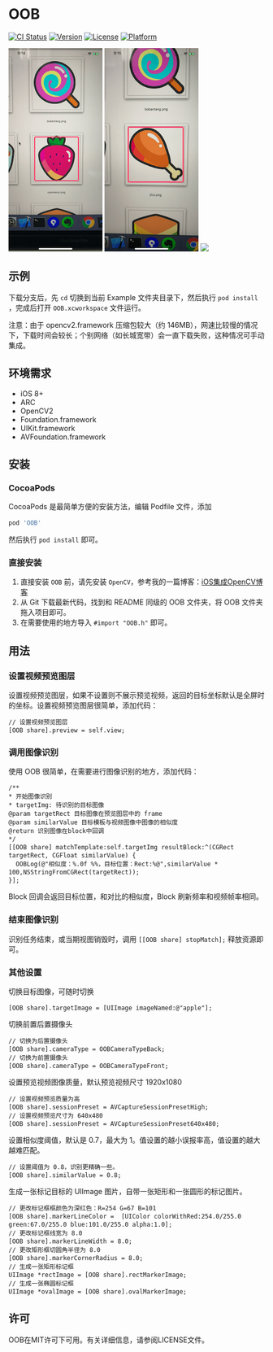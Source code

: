 # OOB

[![CI Status](https://img.shields.io/travis/lifei/OOB.svg?style=flat)](https://travis-ci.org/lifei/OOB)
[![Version](https://img.shields.io/cocoapods/v/OOB.svg?style=flat)](https://cocoapods.org/pods/OOB)
[![License](https://img.shields.io/cocoapods/l/OOB.svg?style=flat)](https://cocoapods.org/pods/OOB)
[![Platform](https://img.shields.io/cocoapods/p/OOB.svg?style=flat)](https://cocoapods.org/pods/OOB)

![](https://raw.githubusercontent.com/muzipiao/GitHubImages/master/OpenCVImg/OOB/caomei.PNG)
![](https://raw.githubusercontent.com/muzipiao/GitHubImages/master/OpenCVImg/OOB/jitui.PNG)
![](https://raw.githubusercontent.com/muzipiao/GitHubImages/master/OpenCVImg/OOB/apple_video.gif)

## 示例

下载分支后，先 `cd` 切换到当前 Example 文件夹目录下，然后执行 `pod install` ，完成后打开 `OOB.xcworkspace` 文件运行。

注意：由于 opencv2.framework 压缩包较大（约 146MB），网速比较慢的情况下，下载时间会较长；个别网络（如长城宽带）会一直下载失败，这种情况可手动集成。

## 环境需求

* iOS 8+
* ARC
* OpenCV2
* Foundation.framework
* UIKit.framework
* AVFoundation.framework

## 安装

### CocoaPods

CocoaPods 是最简单方便的安装方法，编辑 Podfile 文件，添加

```ruby
pod 'OOB'
```
然后执行 `pod install` 即可。

### 直接安装

1. 直接安装 `OOB` 前，请先安装 `OpenCV`，参考我的一篇博客：[iOS集成OpenCV博客](http://cocoafei.top/2017/07/iOS%E9%9B%86%E6%88%90OpenCV/)
2. 从 Git 下载最新代码，找到和 README 同级的 OOB 文件夹，将 OOB 文件夹拖入项目即可。
3. 在需要使用的地方导入 `#import "OOB.h"` 即可。

## 用法

### 设置视频预览图层

设置视频预览图层，如果不设置则不展示预览视频，返回的目标坐标默认是全屏时的坐标。设置视频预览图层很简单，添加代码：

```objc
// 设置视频预览图层
[OOB share].preview = self.view;
```
### 调用图像识别

使用 OOB 很简单，在需要进行图像识别的地方，添加代码：

```objc
/**
* 开始图像识别
* targetImg: 待识别的目标图像
@param targetRect 目标图像在预览图层中的 frame
@param similarValue 目标模板与视频图像中图像的相似度
@return 识别图像在block中回调
*/
[[OOB share] matchTemplate:self.targetImg resultBlock:^(CGRect targetRect, CGFloat similarValue) {
  OOBLog(@"相似度：%.0f %%，目标位置：Rect:%@",similarValue * 100,NSStringFromCGRect(targetRect));
}];
```
Block 回调会返回目标位置，和对比的相似度，Block 刷新频率和视频帧率相同。

### 结束图像识别

识别任务结束，或当期视图销毁时，调用 `[[OOB share] stopMatch];` 释放资源即可。

### 其他设置

切换目标图像，可随时切换

```objc
[OOB share].targetImage = [UIImage imageNamed:@"apple"];
```

切换前置后置摄像头

```objc
// 切换为后置摄像头
[OOB share].cameraType = OOBCameraTypeBack;
// 切换为前置摄像头
[OOB share].cameraType = OOBCameraTypeFront;
```

设置预览视频图像质量，默认预览视频尺寸 1920x1080

```objc
// 设置视频预览质量为高
[OOB share].sessionPreset = AVCaptureSessionPresetHigh;
// 设置视频预览尺寸为 640x480
[OOB share].sessionPreset = AVCaptureSessionPreset640x480;
```
设置相似度阈值，默认是 0.7，最大为 1。值设置的越小误报率高，值设置的越大越难匹配。

```objc
// 设置阈值为 0.8，识别更精确一些。
[OOB share].similarValue = 0.8;
```

生成一张标记目标的 UIImage 图片，自带一张矩形和一张圆形的标记图片。

```objc
// 更改标记框框颜色为深红色：R=254 G=67 B=101
[OOB share].markerLineColor =  [UIColor colorWithRed:254.0/255.0 green:67.0/255.0 blue:101.0/255.0 alpha:1.0];
// 更改标记框线宽为 8.0
[OOB share].markerLineWidth = 8.0;
// 更改矩形框切圆角半径为 8.0
[OOB share].markerCornerRadius = 8.0;
// 生成一张矩形标记框
UIImage *rectImage = [OOB share].rectMarkerImage;
// 生成一张椭圆标记框
UIImage *ovalImage = [OOB share].ovalMarkerImage;
```


## 许可

OOB在MIT许可下可用。有关详细信息，请参阅LICENSE文件。
